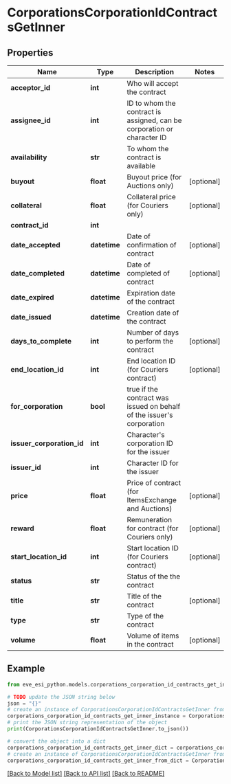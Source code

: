 # CorporationsCorporationIdContractsGetInner


## Properties

Name | Type | Description | Notes
------------ | ------------- | ------------- | -------------
**acceptor_id** | **int** | Who will accept the contract | 
**assignee_id** | **int** | ID to whom the contract is assigned, can be corporation or character ID | 
**availability** | **str** | To whom the contract is available | 
**buyout** | **float** | Buyout price (for Auctions only) | [optional] 
**collateral** | **float** | Collateral price (for Couriers only) | [optional] 
**contract_id** | **int** |  | 
**date_accepted** | **datetime** | Date of confirmation of contract | [optional] 
**date_completed** | **datetime** | Date of completed of contract | [optional] 
**date_expired** | **datetime** | Expiration date of the contract | 
**date_issued** | **datetime** | Сreation date of the contract | 
**days_to_complete** | **int** | Number of days to perform the contract | [optional] 
**end_location_id** | **int** | End location ID (for Couriers contract) | [optional] 
**for_corporation** | **bool** | true if the contract was issued on behalf of the issuer&#39;s corporation | 
**issuer_corporation_id** | **int** | Character&#39;s corporation ID for the issuer | 
**issuer_id** | **int** | Character ID for the issuer | 
**price** | **float** | Price of contract (for ItemsExchange and Auctions) | [optional] 
**reward** | **float** | Remuneration for contract (for Couriers only) | [optional] 
**start_location_id** | **int** | Start location ID (for Couriers contract) | [optional] 
**status** | **str** | Status of the the contract | 
**title** | **str** | Title of the contract | [optional] 
**type** | **str** | Type of the contract | 
**volume** | **float** | Volume of items in the contract | [optional] 

## Example

```python
from eve_esi_python.models.corporations_corporation_id_contracts_get_inner import CorporationsCorporationIdContractsGetInner

# TODO update the JSON string below
json = "{}"
# create an instance of CorporationsCorporationIdContractsGetInner from a JSON string
corporations_corporation_id_contracts_get_inner_instance = CorporationsCorporationIdContractsGetInner.from_json(json)
# print the JSON string representation of the object
print(CorporationsCorporationIdContractsGetInner.to_json())

# convert the object into a dict
corporations_corporation_id_contracts_get_inner_dict = corporations_corporation_id_contracts_get_inner_instance.to_dict()
# create an instance of CorporationsCorporationIdContractsGetInner from a dict
corporations_corporation_id_contracts_get_inner_from_dict = CorporationsCorporationIdContractsGetInner.from_dict(corporations_corporation_id_contracts_get_inner_dict)
```
[[Back to Model list]](../README.md#documentation-for-models) [[Back to API list]](../README.md#documentation-for-api-endpoints) [[Back to README]](../README.md)


